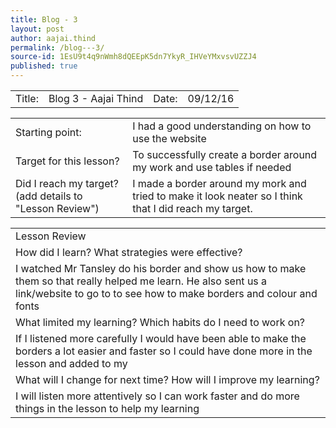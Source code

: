 ```yaml
---
title: Blog - 3
layout: post
author: aajai.thind
permalink: /blog---3/
source-id: 1EsU9t4q9nWmh8dQEEpK5dn7YkyR_IHVeYMxvsvUZZJ4
published: true
---
```

<table>
  <tr>
    <td>Title:  </td>
    <td>Blog 3 - Aajai Thind</td>
    <td> Date:  </td>
    <td>09/12/16</td>
  </tr>
</table>


<table>
  <tr>
    <td>Starting point:</td>
    <td>I had a good understanding on how to use the website</td>
  </tr>
  <tr>
    <td>Target for this lesson?</td>
    <td>To successfully create a border around my work and use tables if needed</td>
  </tr>
  <tr>
    <td>Did I reach my target? 
(add details to "Lesson Review")</td>
    <td>I made a border around my mork and tried to make it look neater so I think that I did reach my target. </td>
  </tr>
</table>


<table>
  <tr>
    <td>Lesson Review</td>
  </tr>
  <tr>
    <td>How did I learn? What strategies were effective? </td>
  </tr>
  <tr>
    <td>I watched Mr Tansley do his border and show us how to make them so that really helped me learn. He also sent us a link/website to go to to see how to make borders and colour and   fonts
</td>
  </tr>
  <tr>
    <td>What limited my learning? Which habits do I need to work on? </td>
  </tr>
  <tr>
    <td>If I listened more carefully I would have been able to make the borders a lot easier and faster so I could have done more in the lesson and added to my </td>
  </tr>
  <tr>
    <td>What will I change for next time? How will I improve my learning?</td>
  </tr>
  <tr>
    <td>I will listen more attentively so I can work faster and do more things in the lesson to help my learning </td>
  </tr>
</table>


